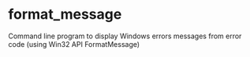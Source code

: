# format_message
Command line program to display Windows errors messages from error code (using Win32 API FormatMessage)
